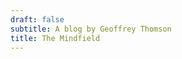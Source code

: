 ```yaml
---
draft: false
subtitle: A blog by Geoffrey Thomson
title: The Mindfield
---
```


<!-- You can add a short description if you want -->
